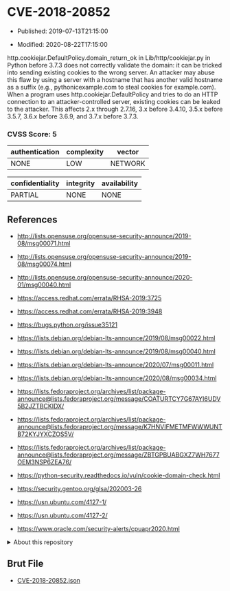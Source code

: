 # CVE-2018-20852

- Published: 2019-07-13T21:15:00

- Modified: 2020-08-22T17:15:00

http.cookiejar.DefaultPolicy.domain_return_ok in Lib/http/cookiejar.py in Python before 3.7.3 does not correctly validate the domain: it can be tricked into sending existing cookies to the wrong server. An attacker may abuse this flaw by using a server with a hostname that has another valid hostname as a suffix (e.g., pythonicexample.com to steal cookies for example.com). When a program uses http.cookiejar.DefaultPolicy and tries to do an HTTP connection to an attacker-controlled server, existing cookies can be leaked to the attacker. This affects 2.x through 2.7.16, 3.x before 3.4.10, 3.5.x before 3.5.7, 3.6.x before 3.6.9, and 3.7.x before 3.7.3.

### CVSS Score: **5**

| authentication | complexity | vector |
| --- | --- | --- |
| NONE | LOW | NETWORK |

| confidentiality | integrity | availability |
| --- | --- | --- |
| PARTIAL | NONE | NONE |

## References

* http://lists.opensuse.org/opensuse-security-announce/2019-08/msg00071.html

* http://lists.opensuse.org/opensuse-security-announce/2019-08/msg00074.html

* http://lists.opensuse.org/opensuse-security-announce/2020-01/msg00040.html

* https://access.redhat.com/errata/RHSA-2019:3725

* https://access.redhat.com/errata/RHSA-2019:3948

* https://bugs.python.org/issue35121

* https://lists.debian.org/debian-lts-announce/2019/08/msg00022.html

* https://lists.debian.org/debian-lts-announce/2019/08/msg00040.html

* https://lists.debian.org/debian-lts-announce/2020/07/msg00011.html

* https://lists.debian.org/debian-lts-announce/2020/08/msg00034.html

* https://lists.fedoraproject.org/archives/list/package-announce@lists.fedoraproject.org/message/COATURTCY7G67AYI6UDV5B2JZTBCKIDX/

* https://lists.fedoraproject.org/archives/list/package-announce@lists.fedoraproject.org/message/K7HNVIFMETMFWWWUNTB72KYJYXCZOS5V/

* https://lists.fedoraproject.org/archives/list/package-announce@lists.fedoraproject.org/message/ZBTGPBUABGXZ7WH7677OEM3NSP6ZEA76/

* https://python-security.readthedocs.io/vuln/cookie-domain-check.html

* https://security.gentoo.org/glsa/202003-26

* https://usn.ubuntu.com/4127-1/

* https://usn.ubuntu.com/4127-2/

* https://www.oracle.com/security-alerts/cpuapr2020.html

<details>
<summary>About this repository</summary> 

  This repository is part of the project [Live Hack CVE](https://github.com/Live-Hack-CVE). Main website can be found [www.live-hack.org](https://www.live-hack.org) 
  
  Made by [Sn0wAlice](https://github.com/Sn0wAlice) for the people that care about security and need to have a feed of the latest CVEs. Hope you enjoy it, don't forget to star the repo and follow me on [Twitter](https://twitter.com/Sn0wAlice) and [Github](https://github.com/Sn0wAlice). And that is my [personnal website](https://www.alice-snow.me/)

  - [Home Page](https://github.com/Live-Hack-CVE)
  - [Framework](https://github.com/Live-Hack-CVE/cve-framework)
  - [CVE database](https://github.com/Live-Hack-CVE/full_database)
  - [Changelog](https://github.com/Live-Hack-CVE/Changelog)
</details>

## Brut File

* [CVE-2018-20852.json](https://raw.githubusercontent.com/Live-Hack-CVE/full_database/main/cves/2018/CVE-2018-20852.json)

